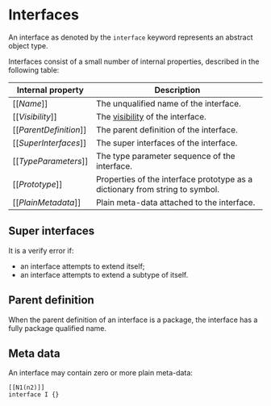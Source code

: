 # Interfaces

An interface as denoted by the `interface` keyword represents an abstract object type.

Interfaces consist of a small number of internal properties, described in the following table:

| Internal property | Description |
| ----------------- | ----------- |
| \[\[*Name*\]\] | The unqualified name of the interface. |
| \[\[*Visibility*\]\] | The [visibility](visibility.md) of the interface. |
| \[\[*ParentDefinition*\]\] | The parent definition of the interface. |
| \[\[*SuperInterfaces*\]\] | The super interfaces of the interface. |
| \[\[*TypeParameters*\]\] | The type parameter sequence of the interface. |
| \[\[*Prototype*\]\] | Properties of the interface prototype as a dictionary from string to symbol. |
| \[\[*PlainMetadata*\]\] | Plain meta-data attached to the interface. |

## Super interfaces

It is a verify error if:

* an interface attempts to extend itself;
* an interface attempts to extend a subtype of itself.

## Parent definition

When the parent definition of an interface is a package, the interface has a fully package qualified name.

## Meta data

An interface may contain zero or more plain meta-data:

```
[[N1(n2)]]
interface I {}
```